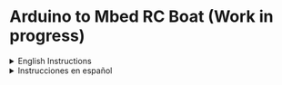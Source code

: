 # Arduino to Mbed RC Boat (Work in progress)

<details><summary>English Instructions</summary>
<p>

## Introduction
This repo contains the documented code used for a remote controlled boat using the Arduino and Mbed platforms, utilizing bluetooth as the medium for wireless communication.

This was used for a class project, however, while doing so our team found few and often confusing documentation and explenations on the details of the comenents used for the boat. Hopefully this helps someone else understand and implement this to their own projects.

## Boat Specifications
For this project the boat was designed to do the following things:
- Use a Mbed microcontroller (FRDM-KL25Z) to control de boat components.
- Use a servo (SG90) to control the rudder of the boat.
- Control the boat velocity and direction using a H-Bridge module (L-298N).
- Communicate wirelessly with the controller using a bluetooth module (HC-05).

## Controller Specifications
For this project the controller was designed to do the following things:
- Use a Arduino microcontroller (Arduino UNO) to control and read the controller components.
- Use two potenciometers to control velocity and direction of the boat.
- Use two push-buttons to control propeller rotation direction and controller timer.
- Use an LCD display module to show speed and direction information as well as the timer.
- Communicate wirelessley with the boat using a bluetooth module (HC-05).

## Configuring the Bluetooth Modules
Connecting both HC-05 modules was one of the most challenging parts of the project, this originates form the many resources that present confusing and even conflicting information about how to connect the bluetooth modules.

### Bluetooth Modules

First thing you need to know is the difference between the HC-05 and the HC-06 modules, primarily that the latter is only able to serve as slave, meaning it wownt be able to establish the connection.

To know if you are using the HC-05 module (assuming its not marked) you can check the amount of pins it has, as more often than not the HC-05 has 6 pins and a small button, while the HC-06 has only 4 and no button.

### AT Command Mode

Another important aspect to notice is the AT command mode of the HC-05, it is in this mode that the module can be configured. Weather the module is in its normal mode or in its AT mode can be known if when connected to Vin and Grnd it behaves in one of the following ways:
- Fast blinking of the LED: Normal mode.
- Slow blinnking of the LED: AT Mode.
- Double blinking of the LED: Connected to another device. 
To access this mode there are to ways that can work depending on how new or old is the model of the bluetooth module.
- Older module: The circuit plate tends to be more thick, arround 2mm, and only has one red LED on the lower left side.
- New module: The circuit plate tends to be more slim, arround 1mm, and has two LED's the lower red onde and a upper blue one.

### Communicate with the module
To configure the bluetooth module we found it to be much easier to use the following method:

Use a computer and a Arduino microcontroller, use the Arduino 5V and Grnd pins to give power to the module, connect bluetooth TX pin to Arduino pin 10 and bluetooth RX pin to Arduino pin 11.

Upload the code below to the Arduino:

```arduino
#include <SoftwareSerial.h>

SoftwareSerial miBT(10,11); //Connect bluetooth TX pin to Arduino pin 10 and bluetooth RX pin to Arduino pin 11.
char c = ' ';

void setup(){
  Serial.begin(9600);
  Serial.println("Ready");
  miBT.begin(38400);
}

void loop(){
  if(miBT.available()){
    c = miBT.read();
    Serial.write(c);
  }

  if(Serial.available()){
    c = Serial.read();
    miBT.write(c);
  }
}
```

Make sure to start the bluetooth module in AT mode, use the Arduino IDE to open a serial monitor, and select `Both NL & CR` and 9600 bauds.
If you write `AT` and send it in the command line you should be answered with `OK`.

### AT Commands

## External Recources
- [HC-05 AT Command List](https://www.teachmemicro.com/hc-05-bluetooth-command-list/)
- [Boat Schematics](https://www.instructables.com/RC-Boat-2/)

</p>
</details>

<details><summary>Instrucciones en español</summary>
<p>

## Introducción

## Especificaciones del bote

## Especificaciones del control

## Configuración de los módulos de bluetooth

## Recursos externos

</p>
</details>
